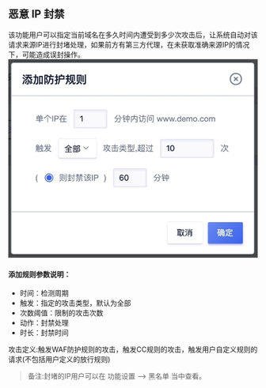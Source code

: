 

## 恶意 IP 封禁

该功能⽤户可以指定当前域名在多久时间内遭受到多少次攻击后，让系统自动对该请求来源IP进行封堵处理，如果前方有第三方代理，在未获取准确来源IP的情况下，可能造成误封操作。
![](../images/15904852263149.jpg)

#### 添加规则参数说明：

  - 时间：检测周期
  - 触发：指定的攻击类型，默认为全部
  - 次数阈值：限制的攻击次数
  - 动作：封禁处理
  - 时长：封禁时间

攻击定义:触发WAF防护规则的攻击，触发CC规则的攻击，触发⽤户⾃定义规则的请求(不包括⽤户定义的放行规则)

> 备注:封堵的IP⽤户可以在 功能设置 —> ⿊名单 当中查看。





